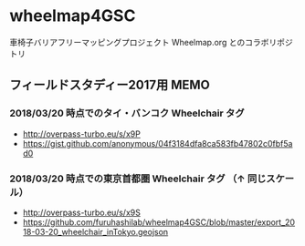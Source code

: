 # wheelmap4GSC
車椅子バリアフリーマッピングプロジェクト Wheelmap.org とのコラボリポジトリ


## フィールドスタディー2017用 MEMO

### 2018/03/20 時点でのタイ・バンコク Wheelchair タグ
* http://overpass-turbo.eu/s/x9P 
* https://gist.github.com/anonymous/04f3184dfa8ca583fb47802c0fbf5ad0

### 2018/03/20 時点での東京首都圏 Wheelchair タグ （↑ 同じスケール）
* http://overpass-turbo.eu/s/x9S
* https://github.com/furuhashilab/wheelmap4GSC/blob/master/export_2018-03-20_wheelchair_inTokyo.geojson

